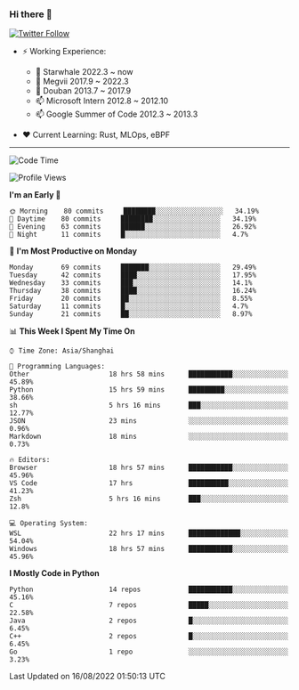 ### Hi there 👋

[![Twitter Follow](https://img.shields.io/twitter/follow/tianweidut?style=social)](https://twitter.com/tianweidut)

- ⚡ Working Experience:
  - 🔭 Starwhale 2022.3 ~ now
  - 🌱 Megvii 2017.9 ~ 2022.3
  - 🌱 Douban 2013.7 ~ 2017.9
  - 📫 Microsoft Intern 2012.8 ~ 2012.10
  - 📫 Google Summer of Code 2012.3 ~ 2013.3

- ❤️ Current Learning: Rust, MLOps, eBPF

---
<!--START_SECTION:waka-->
![Code Time](http://img.shields.io/badge/Code%20Time-2%2C812%20hrs%2010%20mins-blue)

![Profile Views](http://img.shields.io/badge/Profile%20Views-0-blue)

**I'm an Early 🐤** 

```text
🌞 Morning    80 commits     ████████░░░░░░░░░░░░░░░░░   34.19% 
🌆 Daytime    80 commits     ████████░░░░░░░░░░░░░░░░░   34.19% 
🌃 Evening    63 commits     ██████░░░░░░░░░░░░░░░░░░░   26.92% 
🌙 Night      11 commits     █░░░░░░░░░░░░░░░░░░░░░░░░   4.7%

```
📅 **I'm Most Productive on Monday** 

```text
Monday       69 commits     ███████░░░░░░░░░░░░░░░░░░   29.49% 
Tuesday      42 commits     ████░░░░░░░░░░░░░░░░░░░░░   17.95% 
Wednesday    33 commits     ███░░░░░░░░░░░░░░░░░░░░░░   14.1% 
Thursday     38 commits     ████░░░░░░░░░░░░░░░░░░░░░   16.24% 
Friday       20 commits     ██░░░░░░░░░░░░░░░░░░░░░░░   8.55% 
Saturday     11 commits     █░░░░░░░░░░░░░░░░░░░░░░░░   4.7% 
Sunday       21 commits     ██░░░░░░░░░░░░░░░░░░░░░░░   8.97%

```


📊 **This Week I Spent My Time On** 

```text
⌚︎ Time Zone: Asia/Shanghai

💬 Programming Languages: 
Other                    18 hrs 58 mins      ███████████░░░░░░░░░░░░░░   45.89% 
Python                   15 hrs 59 mins      █████████░░░░░░░░░░░░░░░░   38.66% 
sh                       5 hrs 16 mins       ███░░░░░░░░░░░░░░░░░░░░░░   12.77% 
JSON                     23 mins             ░░░░░░░░░░░░░░░░░░░░░░░░░   0.96% 
Markdown                 18 mins             ░░░░░░░░░░░░░░░░░░░░░░░░░   0.73%

🔥 Editors: 
Browser                  18 hrs 57 mins      ███████████░░░░░░░░░░░░░░   45.96% 
VS Code                  17 hrs              ██████████░░░░░░░░░░░░░░░   41.23% 
Zsh                      5 hrs 16 mins       ███░░░░░░░░░░░░░░░░░░░░░░   12.8%

💻 Operating System: 
WSL                      22 hrs 17 mins      █████████████░░░░░░░░░░░░   54.04% 
Windows                  18 hrs 57 mins      ███████████░░░░░░░░░░░░░░   45.96%

```

**I Mostly Code in Python** 

```text
Python                   14 repos            ███████████░░░░░░░░░░░░░░   45.16% 
C                        7 repos             █████░░░░░░░░░░░░░░░░░░░░   22.58% 
Java                     2 repos             █░░░░░░░░░░░░░░░░░░░░░░░░   6.45% 
C++                      2 repos             █░░░░░░░░░░░░░░░░░░░░░░░░   6.45% 
Go                       1 repo              ░░░░░░░░░░░░░░░░░░░░░░░░░   3.23%

```



 Last Updated on 16/08/2022 01:50:13 UTC
<!--END_SECTION:waka-->